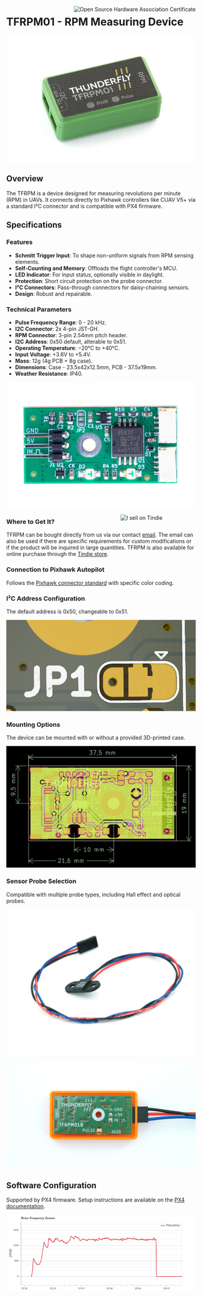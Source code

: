 <a href="https://certification.oshwa.org/cz000009.html" title="Open Source Hardware Association Certificate"><img align="right" src="https://raw.githubusercontent.com/oshwa/certification-mark-generator/gh-pages/premade/certification-template.svg" alt="Open Source Hardware Association Certificate"></a>


# TFRPM01 - RPM Measuring Device

![Top view on I2C RPM sensor](/doc/img/TFRPM01D.jpg)

## Overview
The TFRPM is a device designed for measuring revolutions per minute (RPM) in UAVs. It connects directly to Pixhawk controllers like CUAV V5+ via a standard I²C connector and is compatible with PX4 firmware.

## Specifications

### Features
- **Schmitt Trigger Input**: To shape non-uniform signals from RPM sensing elements.
- **Self-Counting and Memory**: Offloads the flight controller's MCU.
- **LED Indicator**: For input status, optionally visible in daylight.
- **Protection**: Short circuit protection on the probe connector.
- **I²C Connectors**: Pass-through connectors for daisy-chaining sensors.
- **Design**: Robust and repairable.

### Technical Parameters
- **Pulse Frequency Range**: 0 - 20 kHz.
- **I2C Connector**: 2x 4-pin JST-GH.
- **RPM Connector**: 3-pin 2.54mm pitch header.
- **I2C Address**: 0x50 default, alterable to 0x51.
- **Operating Temperature**: −20°C to +40°C.
- **Input Voltage**: +3.6V to +5.4V.
- **Mass**: 12g (4g PCB + 8g case).
- **Dimensions**: Case - 23.5x42x12.5mm, PCB - 37.5x19mm.
- **Weather Resistance**: IP40.

![Bottom view on I2C RPM sensor](doc/img/TFRPM01D_pcb_bot.jpg)

<a href="https://www.tindie.com/products/thunderfly/tfrpm01-drone-rpm-tachometer-sensor/"><img src="https://d2ss6ovg47m0r5.cloudfront.net/badges/tindie-mediums.png" alt="I sell on Tindie" width="200" align="right"></a>
### Where to Get It?

TFRPM can be bought directly from us via our contact [email](https://www.thunderfly.cz/contact-us.html). The email can also be used if there are specific requirements for custom modifications or if the product will be inquired in large quantities. TFRPM is also available for online purchase through the [Tindie store](https://www.tindie.com/products/thunderfly/tfrpm01-drone-rpm-tachometer-sensor/).

### Connection to Pixhawk Autopilot
Follows the [Pixhawk connector standard](https://github.com/pixhawk/Pixhawk-Standards/blob/master/DS-009%20Pixhawk%20Connector%20Standard.pdf) with specific color coding.

### I²C Address Configuration
The default address is 0x50, changeable to 0x51.

![The default 0x50 address setup](/doc/img/JP1_address_0x50_config.png)

### Mounting Options
The device can be mounted with or without a provided 3D-printed case.

![TFRPM01 PCB dimensions](doc/img/TFRPM01_PCB_dimensions.png)

### Sensor Probe Selection
Compatible with multiple probe types, including Hall effect and optical probes.

![TFRPM01B hall effect magnetic sensor](/doc/img/TFRPM01B_hall_sensor.jpg)

![TFRPM01B hall effect magnetic sensor connection](/doc/img/TFRPM01B_hall_connection.jpg)

## Software Configuration
Supported by PX4 firmware. Setup instructions are available on the [PX4 documentation](https://docs.px4.io/main/en/sensor/thunderfly_tachometer.html#software-setup).

![TFRPM01 measuring rotor RPM during the flight](/doc/img/rpm_graph.png)


